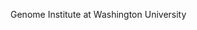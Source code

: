 [//]: # (Created by ./bin/manage_files.pl from ./species/Schmidtea_mediterranea/PRJNA12585/Schmidtea_mediterranea_PRJNA12585.summary.html on Thu Jun 11 13:45:44 2020)
Genome Institute at Washington University
